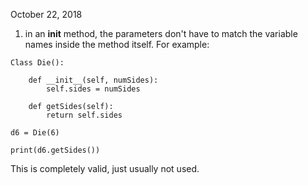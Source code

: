 October 22, 2018

1) in an __init__ method, the parameters don't have to match the variable names inside the method itself. For example:

```
Class Die():

    def __init__(self, numSides):
        self.sides = numSides
        
    def getSides(self):
        return self.sides
        
d6 = Die(6)

print(d6.getSides())

```

This is completely valid, just usually not used.
